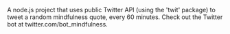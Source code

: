 A node.js project that uses public Twitter API (using the 'twit' package) to tweet a random mindfulness quote, every 60 minutes. 
Check out the Twitter bot at twitter.com/bot_mindfulness.

